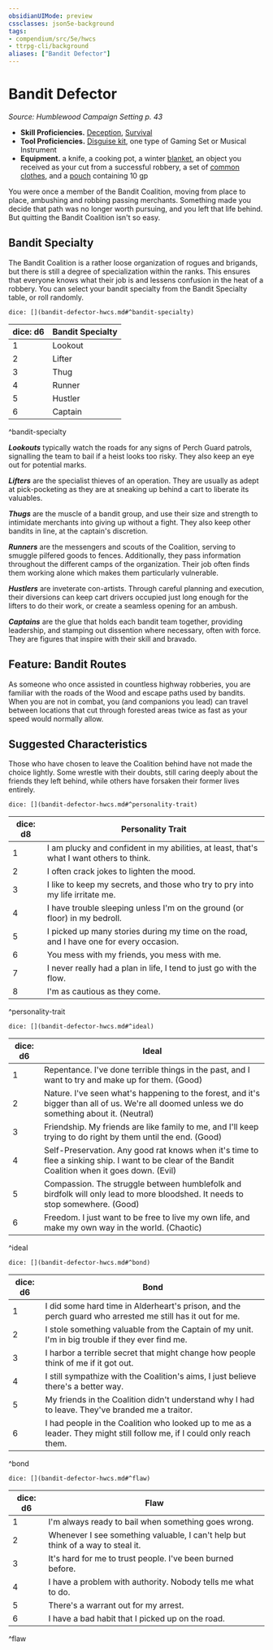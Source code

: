 ```yaml
---
obsidianUIMode: preview
cssclasses: json5e-background
tags:
- compendium/src/5e/hwcs
- ttrpg-cli/background
aliases: ["Bandit Defector"]
---
```

# Bandit Defector
*Source: Humblewood Campaign Setting p. 43*  

- **Skill Proficiencies.** [Deception](/3-Mechanics/CLI/rules/skills.md#Deception), [Survival](/3-Mechanics/CLI/rules/skills.md#Survival)  
- **Tool Proficiencies.** [Disguise kit](/3-Mechanics/CLI/items/disguise-kit.md), one type of Gaming Set or Musical Instrument  
- **Equipment.** a knife, a cooking pot, a winter [blanket](/3-Mechanics/CLI/items/blanket.md), an object you received as your cut from a successful robbery, a set of [common clothes](/3-Mechanics/CLI/items/common-clothes.md), and a [pouch](/3-Mechanics/CLI/items/pouch.md) containing 10 gp  

You were once a member of the Bandit Coalition, moving from place to place, ambushing and robbing passing merchants. Something made you decide that path was no longer worth pursuing, and you left that life behind. But quitting the Bandit Coalition isn't so easy.

## Bandit Specialty

The Bandit Coalition is a rather loose organization of rogues and brigands, but there is still a degree of specialization within the ranks. This ensures that everyone knows what their job is and lessens confusion in the heat of a robbery. You can select your bandit specialty from the Bandit Specialty table, or roll randomly.

`dice: [](bandit-defector-hwcs.md#^bandit-specialty)`

| dice: d6 | Bandit Specialty |
|----------|------------------|
| 1 | Lookout |
| 2 | Lifter |
| 3 | Thug |
| 4 | Runner |
| 5 | Hustler |
| 6 | Captain |
^bandit-specialty

***Lookouts*** typically watch the roads for any signs of Perch Guard patrols, signalling the team to bail if a heist looks too risky. They also keep an eye out for potential marks.

***Lifters*** are the specialist thieves of an operation. They are usually as adept at pick-pocketing as they are at sneaking up behind a cart to liberate its valuables.

***Thugs*** are the muscle of a bandit group, and use their size and strength to intimidate merchants into giving up without a fight. They also keep other bandits in line, at the captain's discretion.

***Runners*** are the messengers and scouts of the Coalition, serving to smuggle pilfered goods to fences. Additionally, they pass information throughout the different camps of the organization. Their job often finds them working alone which makes them particularly vulnerable.

***Hustlers*** are inveterate con-artists. Through careful planning and execution, their diversions can keep cart drivers occupied just long enough for the lifters to do their work, or create a seamless opening for an ambush.

***Captains*** are the glue that holds each bandit team together, providing leadership, and stamping out dissention where necessary, often with force. They are figures that inspire with their skill and bravado.

## Feature: Bandit Routes

As someone who once assisted in countless highway robberies, you are familiar with the roads of the Wood and escape paths used by bandits. When you are not in combat, you (and companions you lead) can travel between locations that cut through forested areas twice as fast as your speed would normally allow.

## Suggested Characteristics

Those who have chosen to leave the Coalition behind have not made the choice lightly. Some wrestle with their doubts, still caring deeply about the friends they left behind, while others have forsaken their former lives entirely.

`dice: [](bandit-defector-hwcs.md#^personality-trait)`

| dice: d8 | Personality Trait |
|----------|-------------------|
| 1 | I am plucky and confident in my abilities, at least, that's what I want others to think. |
| 2 | I often crack jokes to lighten the mood. |
| 3 | I like to keep my secrets, and those who try to pry into my life irritate me. |
| 4 | I have trouble sleeping unless I'm on the ground (or floor) in my bedroll. |
| 5 | I picked up many stories during my time on the road, and I have one for every occasion. |
| 6 | You mess with my friends, you mess with me. |
| 7 | I never really had a plan in life, I tend to just go with the flow. |
| 8 | I'm as cautious as they come. |
^personality-trait

`dice: [](bandit-defector-hwcs.md#^ideal)`

| dice: d6 | Ideal |
|----------|-------|
| 1 | Repentance. I've done terrible things in the past, and I want to try and make up for them. (Good) |
| 2 | Nature. I've seen what's happening to the forest, and it's bigger than all of us. We're all doomed unless we do something about it. (Neutral)  |
| 3 | Friendship. My friends are like family to me, and I'll keep trying to do right by them until the end. (Good) |
| 4 | Self-Preservation. Any good rat knows when it's time to flee a sinking ship. I want to be clear of the Bandit Coalition when it goes down. (Evil) |
| 5 | Compassion. The struggle between humblefolk and birdfolk will only lead to more bloodshed. It needs to stop somewhere. (Good) |
| 6 | Freedom. I just want to be free to live my own life, and make my own way in the world. (Chaotic) |
^ideal

`dice: [](bandit-defector-hwcs.md#^bond)`

| dice: d6 | Bond |
|----------|------|
| 1 | I did some hard time in Alderheart's prison, and the perch guard who arrested me still has it out for me. |
| 2 | I stole something valuable from the Captain of my unit. I'm in big trouble if they ever find me. |
| 3 | I harbor a terrible secret that might change how people think of me if it got out. |
| 4 | I still sympathize with the Coalition's aims, I just believe there's a better way. |
| 5 | My friends in the Coalition didn't understand why I had to leave. They've branded me a traitor. |
| 6 | I had people in the Coalition who looked up to me as a leader. They might still follow me, if I could only reach them. |
^bond

`dice: [](bandit-defector-hwcs.md#^flaw)`

| dice: d6 | Flaw |
|----------|------|
| 1 | I'm always ready to bail when something goes wrong. |
| 2 | Whenever I see something valuable, I can't help but think of a way to steal it. |
| 3 | It's hard for me to trust people. I've been burned before.  |
| 4 | I have a problem with authority. Nobody tells me what to do. |
| 5 | There's a warrant out for my arrest. |
| 6 | I have a bad habit that I picked up on the road. |
^flaw